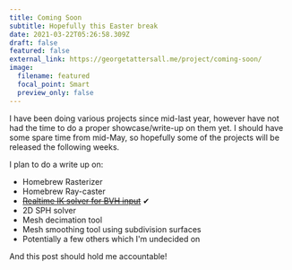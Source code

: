 ```yaml
---
title: Coming Soon
subtitle: Hopefully this Easter break
date: 2021-03-22T05:26:58.309Z
draft: false
featured: false
external_link: https://georgetattersall.me/project/coming-soon/
image:
  filename: featured
  focal_point: Smart
  preview_only: false
---
```

I have been doing various projects since mid-last year, however have not had the time to do a proper showcase/write-up on them yet. I should have some spare time from mid-May, so hopefully some of the projects will be released the following weeks.

I plan to do a write up on:

* Homebrew Rasterizer
* Homebrew Ray-caster
* ~~[Realtime IK solver for BVH input](https://georgetattersall.me/project/mocap-ik-engine/)~~ ✔
* 2D SPH solver
* Mesh decimation tool
* Mesh smoothing tool using subdivision surfaces
* Potentially a few others which I'm undecided on

And this post should hold me accountable!